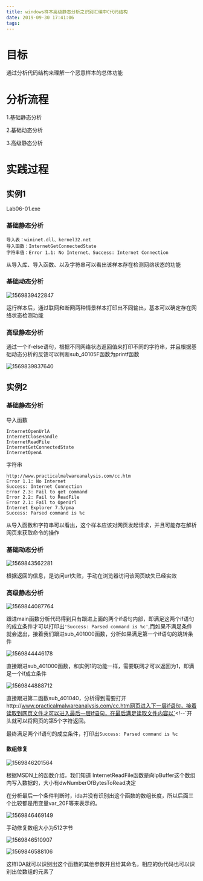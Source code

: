 ```yaml
---
title: windows样本高级静态分析之识别汇编中C代码结构
date: 2019-09-30 17:41:06
tags:
---
```


# 目标

通过分析代码结构来理解一个恶意样本的总体功能

# 分析流程

1.基础静态分析

2.基础动态分析

3.高级静态分析

# 实践过程

## 实例1

Lab06-01.exe

### 基础静态分析

```
导入表：wininet.dll、kernel32.net
导入函数：InternetGetConnectedState
字符串值：Error 1.1: No Internet、Success: Internet Connection
```

从导入库、导入函数、以及字符串可以看出该样本存在检测网络状态的功能

### 基础动态分析

![1569839422847](D:\Blog\source\_posts\windows样本高级静态分析之识别汇编中C代码结构\1569839422847.png)

运行样本后，通过联网和断网两种情景样本打印出不同输出，基本可以确定存在网络状态检测功能

### 高级静态分析

通过一个if-else语句，根据不同网络状态返回值来打印不同的字符串，并且根据基础动态分析的反馈可以判断sub_40105F函数为printf函数

![1569839837640](D:\Blog\source\_posts\windows样本高级静态分析之识别汇编中C代码结构\1569839837640.png)

## 实例2

### 基础静态分析

导入函数

```
InternetOpenUrlA
InternetCloseHandle
InternetReadFile
InternetGetConnectedState
InternetOpenA
```

字符串

```
http://www.practicalmalwareanalysis.com/cc.htm
Error 1.1: No Internet
Success: Internet Connection
Error 2.3: Fail to get command
Error 2.2: Fail to ReadFile
Error 2.1: Fail to OpenUrl
Internet Explorer 7.5/pma
Success: Parsed command is %c
```

从导入函数和字符串可以看出，这个样本应该对网页发起请求，并且可能存在解析网页来获取命令的操作

### 基础动态分析

![1569843562281](D:\Blog\source\_posts\windows样本高级静态分析之识别汇编中C代码结构\1569843562281.png)

根据返回的信息，是访问url失败，手动在浏览器访问该网页缺失已经实效

### 高级静态分析

![1569844087764](D:\Blog\source\_posts\windows样本高级静态分析之识别汇编中C代码结构\1569844087764.png)

跟进main函数分析代码得到只有跟进上面的两个if语句内部，即满足这两个if语句的成立条件才可以打印出`'Success: Parsed command is %c'`,而如果不满足条件就会退出，接着我们跟进sub_401000函数，分析如果满足第一个if语句的跳转条件

![1569844446178](D:\Blog\source\_posts\windows样本高级静态分析之识别汇编中C代码结构\1569844446178.png)

直接跟进sub_401000函数，和实例1的功能一样，需要联网才可以返回为1，即满足一个if成立条件

![1569844888712](D:\Blog\source\_posts\windows样本高级静态分析之识别汇编中C代码结构\1569844888712.png)

直接跟进第二函数sub_401040，分析得到需要打开http://www.practicalmalwareanalysis.com/cc.htm网页进入下一层if语句，接着读取到网页文件才可以进入最后一层if语句，在最后满足读取文件内容以`<!--`开头就可以将网页的第5个字符返回。

最终满足两个if语句的成立条件，打印出`Success: Parsed command is %c`

#### 数组修复

![1569846201564](D:\Blog\source\_posts\windows样本高级静态分析之识别汇编中C代码结构\1569846201564.png)

根据MSDN上的函数介绍，我们知道 InternetReadFile函数是向lpBuffer这个数组内写入数据的，大小有dwNumberOfBytesToRead决定

在分析最后一个条件判断时，ida并没有识别出这个函数的数组长度，所以后面三个比较都是用变量var_20F等来表示的。

![1569846469149](D:\Blog\source\_posts\windows样本高级静态分析之识别汇编中C代码结构\1569846469149.png)

手动修复数组大小为512字节

![1569846510907](D:\Blog\source\_posts\windows样本高级静态分析之识别汇编中C代码结构\1569846510907.png)

![1569846588106](D:\Blog\source\_posts\windows样本高级静态分析之识别汇编中C代码结构\1569846588106.png)

这样IDA就可以识别出这个函数的其他参数并且给其命名，相应的伪代码也可以识别出位数组的元素了